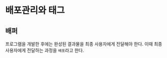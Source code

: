 # 배포관리와 태그 

## 배퍼

프로그램을 개발한 후에는 완성된 결과물을 최종 사용자에게 전달해야 한다. 이때 최종 사용자에게 전달하는 과정을 `배포`라고 한다.       
